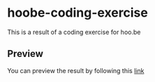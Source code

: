 # hoobe-coding-exercise

This is a result of a coding exercise for hoo.be

## Preview

You can preview the result by following this [link](https://cervus23.github.io/hoobe-coding-exercise/)
